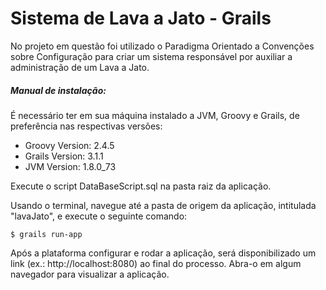 # Sistema de Lava a Jato - Grails

No projeto em questão foi utilizado o Paradigma Orientado a Convenções sobre Configuração para criar um sistema responsável por auxiliar a administração de um Lava a Jato.

##### Manual de instalação:

É necessário ter em sua máquina instalado a JVM, Groovy e Grails, de preferência nas respectivas versões:
- Groovy Version: 2.4.5
- Grails Version: 3.1.1
- JVM Version: 1.8.0_73
	
Execute o script DataBaseScript.sql na pasta raiz da aplicação.

Usando o terminal, navegue até a pasta de origem da aplicação, intitulada "lavaJato", e execute o seguinte comando:

	$ grails run-app

Após a plataforma configurar e rodar a aplicação, será disponibilizado um link (ex.: http://localhost:8080) ao final do processo. Abra-o em algum navegador para visualizar a aplicação.